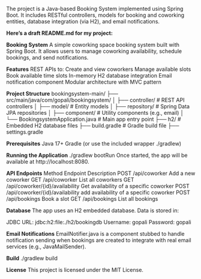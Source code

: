 The project is a Java-based Booking System implemented using Spring Boot. It includes RESTful controllers, models for booking and coworking entities, database integration (via H2), and email notifications.

**Here’s a draft README.md for my project:**

**Booking System**
A simple coworking space booking system built with Spring Boot. It allows users to manage coworking availability, schedule bookings, and send notifications.

**Features**
REST APIs to:
  Create and view coworkers
  Manage available slots
  Book available time slots
In-memory H2 database integration
Email notification component
Modular architecture with MVC pattern

**Project Structure**
bookingsystem-main/
├── src/main/java/com/gopali/bookingsystem/
│   ├── controller/          # REST API controllers
│   ├── model/               # Entity models
│   ├── repository/          # Spring Data JPA repositories
│   ├── component/           # Utility components (e.g., email)
│   └── BookingsystemApplication.java  # Main app entry point
├── h2/                      # Embedded H2 database files
├── build.gradle             # Gradle build file
├── settings.gradle

**Prerequisites**
Java 17+
Gradle (or use the included wrapper ./gradlew)

**Running the Application**
./gradlew bootRun
Once started, the app will be available at http://localhost:8080.

**API Endpoints**
Method	Endpoint	Description
POST	/api/coworker	Add a new coworker
GET	/api/coworker	List all coworkers
GET	/api/coworker/{id}/availability	Get availability of a specific coworker
POST	/api/coworker/{id}/availability	add availability of a specific coworker
POST	/api/bookings	Book a slot
GET	/api/bookings	List all bookings

**Database**
The app uses an H2 embedded database. Data is stored in:

JDBC URL: jdbc:h2:file:./h2/bookingdb
Username: gopali
Password: gopali

**Email Notifications**
EmailNotifier.java is a component stubbed to handle notification sending when bookings are created to integrate with real email services (e.g., JavaMailSender).

**Build**
./gradlew build

**License**
This project is licensed under the MIT License.
